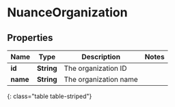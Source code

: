 # NuanceOrganization


## Properties

| Name | Type | Description | Notes |
| ------------ | ------------- | ------------- | ------------- |
| **id** | **String** | The organization ID |  |
| **name** | **String** | The organization name |  |
{: class="table table-striped"}



